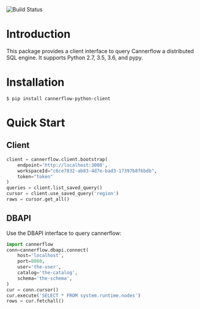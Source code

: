 ![Build Status](https://travis-ci.org/canner/cannerflow-python-client.svg?branch=master)

# Introduction

This package provides a client interface to query Cannerflow
a distributed SQL engine. It supports Python 2.7, 3.5, 3.6, and pypy.

# Installation

```
$ pip install cannerflow-python-client
```

# Quick Start

## Client
```python
client = cannerflow.client.bootstrap(
    endpoint='http://localhost:3000',
    workspaceId="c6ce7832-ab83-4d7e-bad3-17397b8f6bdb",
    token="token"
)
queries = client.list_saved_query()
cursor = client.use_saved_query('region')
raws = cursor.get_all()
```

## DBAPI
Use the DBAPI interface to query cannerflow:

```python
import cannerflow
conn=cannerflow.dbapi.connect(
    host='localhost',
    port=8080,
    user='the-user',
    catalog='the-catalog',
    schema='the-schema',
)
cur = conn.cursor()
cur.execute('SELECT * FROM system.runtime.nodes')
rows = cur.fetchall()
```
